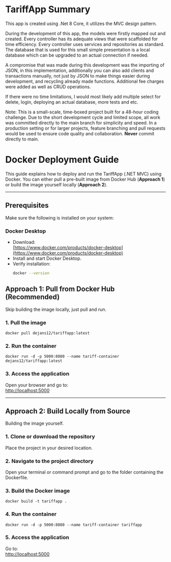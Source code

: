 # TariffApp Summary
This app is created using .Net 8 Core, it utilizes the MVC design pattern.

During the development of this app, the models were firstly mapped out and created. Every controller has its adequate views that were scaffolded for time efficiency.
Every controller uses services and repositories as standard. The database that is used for this small simple presentation is a local database which can be upgraded to an actual connection if needed.

A compromise that was made during this development was the importing of JSON, in this implementation, additionally you can also add clients and transactions manually, not just by JSON to make things easier during development, and recycling already made functions.
Additional fee charges were added as well as CRUD operations.

If there were no time limitations, I would most likely add multiple select for delete, login, deploying an actual database, more tests and etc.

Note: This is a small-scale, time-boxed project built for a 48-hour coding challenge. Due to the short development cycle and limited scope, all work was committed directly to the main branch for simplicity and speed. In a production setting or for larger projects, feature branching and pull requests would be used to ensure code quality and collaboration. **Never** commit directly to main.

# Docker Deployment Guide

This guide explains how to deploy and run the TariffApp (.NET MVC) using Docker. You can either pull a pre-built image from Docker Hub (**Approach 1**) or build the image yourself locally (**Approach 2**).

---

## Prerequisites

Make sure the following is installed on your system:

### Docker Desktop
- Download:  
  [https://www.docker.com/products/docker-desktop](https://www.docker.com/products/docker-desktop)
- Install and start Docker Desktop.
- Verify installation:
  ```bash
  docker --version

## Approach 1: Pull from Docker Hub (Recommended)

Skip building the image locally, just pull and run.

### 1. Pull the image
```
docker pull dejans12/tariffapp:latest
```

### 2. Run the container
```
docker run -d -p 5000:8080 --name tariff-container dejans12/tariffapp:latest
```

### 3. Access the application
Open your browser and go to:  
[http://localhost:5000](http://localhost:5000)

---

##  Approach 2: Build Locally from Source

Building the image yourself.

### 1. Clone or download the repository
Place the project in your desired location.

### 2. Navigate to the project directory
Open your terminal or command prompt and go to the folder containing the Dockerfile.

### 3. Build the Docker image
```
docker build -t tariffapp .
```

### 4. Run the container
```
docker run -d -p 5000:8080 --name tariff-container tariffapp
```

### 5. Access the application
Go to:  
[http://localhost:5000](http://localhost:5000)

  
